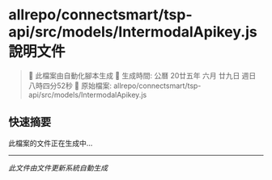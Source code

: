 # allrepo/connectsmart/tsp-api/src/models/IntermodalApikey.js 說明文件

> 🚧 此檔案由自動化腳本生成
> 📅 生成時間: 公曆 20廿五年 六月 廿九日 週日 八時四分52秒
> 📂 原始檔案: allrepo/connectsmart/tsp-api/src/models/IntermodalApikey.js

## 快速摘要
此檔案的文件正在生成中...

<!-- 實際使用時，這裡會是 Claude Code 生成的完整文件內容 -->

---
*此文件由文件更新系統自動生成*
